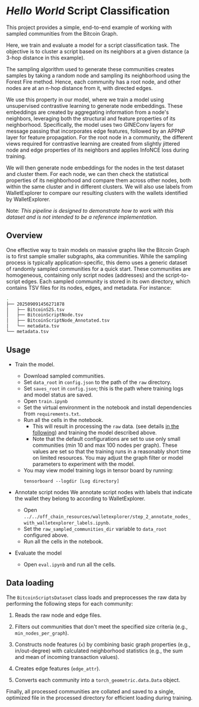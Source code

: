 # _Hello World_ Script Classification

This project provides a simple, end-to-end example of
working with sampled communities from the Bitcoin Graph.


Here, we train and evaluate a model for a script classification task. 
The objective is to cluster a script based on its neighbors 
at a given distance (a 3-hop distance in this example).


The sampling algorithm used to generate these communities 
creates samples by taking a random node and sampling its neighborhood 
using the Forest Fire method. 
Hence, each community has a root node, 
and other nodes are at an n-hop distance from it, 
with directed edges.


We use this property in our model, 
where we train a model using unsupervised contrastive learning to 
generate node embeddings. These embeddings are created by 
aggregating information from a node's neighbors, 
leveraging both the structural and feature properties of its neighborhood. 
Specifically, the model uses two GINEConv layers for message passing 
that incorporates edge features, followed by an APPNP layer 
for feature propagation.
For the root node in a community, 
the different views required for contrastive learning 
are created from slightly jittered node and edge properties of its neighbors
and applies InfoNCE loss during training.


We will then generate node embeddings for the nodes 
in the test dataset and cluster them. 
For each node, we can then check the statistical properties of its neighborhood 
and compare them across other nodes, 
both within the same cluster and in different clusters. 
We will also use labels from WalletExplorer to compare our resulting clusters 
with the wallets identified by WalletExplorer.


Note: _This pipeline is designed to demonstrate how to work with this dataset and is not intended to be a reference implementation._


## Overview 

One effective way to train models on massive graphs 
like the Bitcoin Graph is to first sample smaller subgraphs, aka communities. 
While the sampling process is typically application-specific, 
this demo uses a generic dataset of randomly sampled communities for a quick start. 
These communities are homogeneous, containing only script nodes (addresses) 
and the script-to-script edges. 
Each sampled community is stored in its own directory, 
which contains TSV files for its nodes, edges, and metadata.
For instance:

```bash
.
├── 202509091456271878
│   ├── BitcoinS2S.tsv
│   ├── BitcoinScriptNode.tsv
│   ├── BitcoinScriptNode_Annotated.tsv
│   └── metadata.tsv
└── metadata.tsv
```

## Usage

* Train the model.
    * Download sampled communities.
    * Set `data_root` in `config.json` to the path of the `raw` directory.
    * Set `saves_root` in `config.json`; this is the path where training logs and model status are saved.
    * Open `train.ipynb`
    * Set the virtual environment in the notebook and install dependencies from `requirements.txt`. 
    * Run all the cells in the notebook. 
        * This will result in processing the `raw` data. 
        (see details [in the following](#data-loading)) and training the model described above.
        * Note that the default configurations are set to use only small communities (min 10 and max 100 nodes per graph).
        These values are set so that the training runs in a reasonably short time on limited resources. 
        You may adjust the graph filter or model parameters to experiment with the model.
    * You may view model training logs in tensor board by running: 
        ```shell
        tensorboard --logdir [Log directory]
        ```


* Annotate script nodes
    We annotate script nodes with labels that indicate the wallet they belong to according to WalletExplorer. 
    * Open `../../off_chain_resources/walletexplorer/step_2_annotate_nodes_with_walletexplorer_labels.ipynb`.
    * Set the `raw_sampled_communities_dir` variable to `data_root` configured above.
    * Run all the cells in the notebook.



* Evaluate the model
    * Open `eval.ipynb` and run all the cells.





## Data loading

The `BitcoinScriptsDataset` class 
loads and preprocesses the raw data
by performing the following steps for each community:

1. Reads the raw node and edge files.

2. Filters out communities that don't meet the specified size criteria (e.g., `min_nodes_per_graph`).

3. Constructs node features (`x`) by combining basic graph properties 
(e.g., in/out-degree) with calculated neighborhood statistics (e.g., the sum and mean of incoming transaction values).

4. Creates edge features (`edge_attr`).

5. Converts each community into a `torch_geometric.data.Data` object.


Finally, all processed communities are collated and saved to a single, 
optimized file in the processed directory for efficient loading during training.
